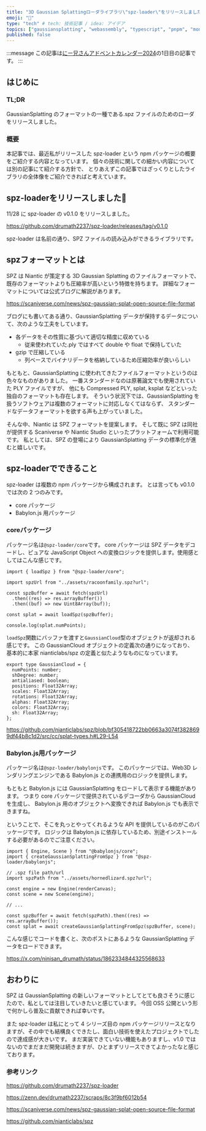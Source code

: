 ```yaml
---
title: "3D Gaussian Splattingローダライブラリ\"spz-loader\"をリリースしました"
emoji: "🦎"
type: "tech" # tech: 技術記事 / idea: アイデア
topics: ["gaussiansplatting", "webassembly", "typescript", "pnpm", "monorepo"]
published: false
---
```


:::message
この記事は[にー兄さんアドベントカレンダー2024](https://qiita.com/advent-calendar/2024/ninisan-2024)の1日目の記事です。
:::

## はじめに

### TL;DR

GaussianSplatting のフォーマットの一種である.spz ファイルのためのローダをリリースしました。

### 概要

本記事では、最近私がリリースした spz-loader という npm パッケージの概要をご紹介する内容となっています。
個々の技術に関しての細かい内容については別の記事にて紹介する方針で、
とりあえずこの記事ではざっくりとしたライブラリの全体像をご紹介できればと考えています。

## spz-loaderをリリースしました🎉

11/28 に spz-loader の v0.1.0 をリリースしました。

https://github.com/drumath2237/spz-loader/releases/tag/v0.1.0

spz-loader は名前の通り、SPZ ファイルの読み込みができるライブラリです。

## spzフォーマットとは

SPZ は Niantic が策定する 3D Gaussian Splatting のファイルフォーマットで、
既存のフォーマットよりも圧縮率が高いという特徴を持ちます。
詳細なフォーマットについては公式ブログに解説があります。

https://scaniverse.com/news/spz-gaussian-splat-open-source-file-format

ブログにも書いてある通り、GaussianSplatting データが保持するデータについて、次のような工夫をしています。

- 各データをその性質に基づいて適切な精度に収めている
  - 従来使われていた.ply ではすべて double や float で保持していた
- gzip で圧縮している
  - 列ベースでバイナリデータを格納しているため圧縮効率が良いらしい

もともと、GaussianSplatting に使われてきたファイルフォーマットというのは
色々なものがありました。
一番スタンダードなのは原著論文でも使用されていた PLY ファイルですが、
他にも Compressed PLY, splat, ksplat などといった独自のフォーマットも存在します。
そういう状況下では、GaussianSplatting を扱うソフトウェアは複数のフォーマットに対応しなくてはならず、
スタンダードなデータフォーマットを欲する声も上がっていました。

そんな中、Niantic は SPZ フォーマットを提案します。
そして既に SPZ は同社が提供する Scaniverse や Niantic Studio といったプラットフォームで利用可能です。
私としては、SPZ の登場により GaussianSplatting データの標準化が進むと嬉しいです。

## spz-loaderでできること

spz-loader は複数の npm パッケージから構成されます。
とは言っても v0.1.0 では次の 2 つのみです。

- core パッケージ
- Babylon.js 用パッケージ

### coreパッケージ

パッケージ名は`@spz-loader/core`です。
core パッケージは SPZ データをデコードし、ピュアな JavaScript Object への変換ロジックを提供します。使用感としてはこんな感じです。

```ts:coreパッケージの使用例
import { loadSpz } from "@spz-loader/core";

import spzUrl from "../assets/racoonfamily.spz?url";

const spzBuffer = await fetch(spzUrl)
  .then((res) => res.arrayBuffer())
  .then((buf) => new Uint8Array(buf));

const splat = await loadSpz(spzBuffer);

console.log(splat.numPoints);
```

`loadSpz`関数にバッファを渡すと`GaussianCloud`型のオブジェクトが返却される感じです。
この GaussianCloud オブジェクトの定義次の通りになっており、
基本的に本家 nianticlabs/spz の定義と似たようなものになっています。

```ts:GaussianCloudの定義
export type GaussianCloud = {
  numPoints: number;
  shDegree: number;
  antialiased: boolean;
  positions: Float32Array;
  scales: Float32Array;
  rotations: Float32Array;
  alphas: Float32Array;
  colors: Float32Array;
  sh: Float32Array;
};
```

https://github.com/nianticlabs/spz/blob/bf305418722bb0663a3074f3828699df44b8c1d2/src/cc/splat-types.h#L29-L54

### Babylon.js用パッケージ

パッケージ名は`@spz-loader/babylonjs`です。
このパッケージでは、Web3D レンダリングエンジンである Babylon.js との連携用のロジックを提供します。

もともと Babylon.js には GaussianSplatting をロードして表示する機能があります。
つまり core パッケージで提供されているデコーダから GaussianCloud を生成し、
Babylon.js 用のオブジェクトへ変換できれば Babylon.js でも表示できますね。

ということで、そこを丸っとやってくれるような API を提供しているのがこのパッケージです。
ロジックは Babylon.js に依存しているため、別途インストールする必要があるのでご注意ください。

```ts:babylonjsパッケージの使用例
import { Engine, Scene } from "@babylonjs/core";
import { createGaussianSplattingFromSpz } from "@spz-loader/babylonjs";

// .spz file path/url
import spzPath from "../assets/hornedlizard.spz?url";

const engine = new Engine(renderCanvas);
const scene = new Scene(engine);

// ...

const spzBuffer = await fetch(spzPath).then((res) => res.arrayBuffer());
const splat = await createGaussianSplattingFromSpz(spzBuffer, scene);
```

こんな感じでコードを書くと、次のポストにあるような GaussianSplatting データをロードできます。

https://x.com/ninisan_drumath/status/1862334844325568633

## おわりに

SPZ は GaussianSplatting の新しいフォーマットとしてとても良さそうに感じたので、私としては注目していきたいと感じています。
今回 OSS 公開という形で何かしら普及に貢献できれば幸いです。

また spz-loader は私にとって 4 シリーズ目の npm パッケージリリースとなりますが、その中でも結構良くできたし、面白い技術を使えたプロジェクトでしたので達成感が大きいです。
まだ実装できていない機能もありますし、v1.0 ではないのでまだまだ開発は続きますが、ひとまずリリースできてよかったなと感じております。

### 参考リンク

https://github.com/drumath2237/spz-loader

https://zenn.dev/drumath2237/scraps/8c3f9bf6012b54

https://scaniverse.com/news/spz-gaussian-splat-open-source-file-format

https://github.com/nianticlabs/spz